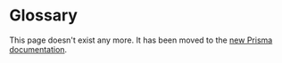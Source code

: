 # Glossary

This page doesn't exist any more. It has been moved to the [new Prisma documentation](https://www.prisma.io/docs/).

